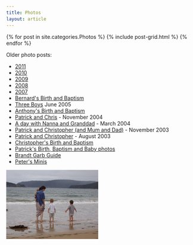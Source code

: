 ```yaml
---
title: Photos
layout: article
---
```


{% for post in site.categories.Photos %} {% include post-grid.html %} {% endfor %} 

<div style="clear:both"></div>

<p>
Older photo posts:</p>
 <ul>
<li><a href="11.html">2011</a></li>
<li><a href="10.html">2010</a></li>
<li><a href="09.html">2009</a></li>
<li><a href="0801.html">2008</a></li>
<li><a href="0702.html">2007</a></li>
<li><a href="bernard.html">Bernard's Birth and Baptism</a></li>
<li><a href="0506.html">Three Boys</a> June 2005</li>
<li><a href="anthony.html">Anthony's Birth and Baptism</a></li>
<li><a href="nov04.html">Patrick and Chris</a> - November
2004</li>
<li><a href="mar04.html">A day with Nanna and Granddad</a> -
March 2004</li>
<li><a href="nov03.html">Patrick and Christopher (and Mum and
Dad)</a> - November 2003</li>
<li><a href="aug03.html">Patrick and Christopher</a> - August
2003</li>
<li><a href="chris.html">Christopher's Birth and Baptism</a></li>
<li><a href="patrick.html">Patrick's Birth, Baptism and Baby
photos</a></li>
<li><a href="../garb.html">Brandt Garb Guide</a></li>
<li><a href="../mini.html">Peter's Minis</a></li>
</ul>
<img src="umina.jpg" alt=
"Umina Beach with Mum, Anthony, Patrick and Christopher" width=
"247" height="185">



